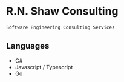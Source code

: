 # R.N. Shaw Consulting

```
Software Engineering Consulting Services
```

## Languages

- C#
- Javascript / Typescript
- Go